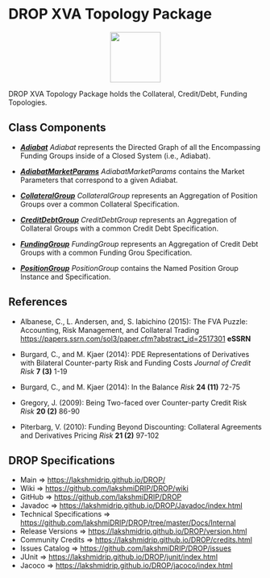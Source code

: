 # DROP XVA Topology Package

<p align="center"><img src="https://github.com/lakshmiDRIP/DROP/blob/master/DRIP_Logo.gif?raw=true" width="100"></p>

DROP XVA Topology Package holds the Collateral, Credit/Debt, Funding Topologies.


## Class Components

 * [***Adiabat***](https://github.com/lakshmiDRIP/DROP/tree/master/src/main/java/org/drip/xva/topology/Adiabat.java)
 <i>Adiabat</i> represents the Directed Graph of all the Encompassing Funding Groups inside of a Closed
 System (i.e., Adiabat).

 * [***AdiabatMarketParams***](https://github.com/lakshmiDRIP/DROP/tree/master/src/main/java/org/drip/xva/topology/AdiabatMarketParams.java)
 <i>AdiabatMarketParams</i> contains the Market Parameters that correspond to a given Adiabat.

 * [***CollateralGroup***](https://github.com/lakshmiDRIP/DROP/tree/master/src/main/java/org/drip/xva/topology/CollateralGroup.java)
 <i>CollateralGroup</i> represents an Aggregation of Position Groups over a common Collateral Specification.

 * [***CreditDebtGroup***](https://github.com/lakshmiDRIP/DROP/tree/master/src/main/java/org/drip/xva/topology/CreditDebtGroup.java)
 <i>CreditDebtGroup</i> represents an Aggregation of Collateral Groups with a common Credit Debt
 Specification.

 * [***FundingGroup***](https://github.com/lakshmiDRIP/DROP/tree/master/src/main/java/org/drip/xva/topology/FundingGroup.java)
 <i>FundingGroup</i> represents an Aggregation of Credit Debt Groups with a common Funding Grou
 Specification.

 * [***PositionGroup***](https://github.com/lakshmiDRIP/DROP/tree/master/src/main/java/org/drip/xva/topology/PositionGroup.java)
 <i>PositionGroup</i> contains the Named Position Group Instance and Specification.


## References

 * Albanese, C., L. Andersen, and, S. Iabichino (2015): The FVA Puzzle: Accounting, Risk Management, and
 	Collateral Trading https://papers.ssrn.com/sol3/paper.cfm?abstract_id=2517301 <b>eSSRN</b>

 * Burgard, C., and M. Kjaer (2014): PDE Representations of Derivatives with Bilateral Counter-party Risk and
 	Funding Costs <i>Journal of Credit Risk</i> <b>7 (3)</b> 1-19

 * Burgard, C., and M. Kjaer (2014): In the Balance <i>Risk</i> <b>24 (11)</b> 72-75

 * Gregory, J. (2009): Being Two-faced over Counter-party Credit Risk <i>Risk</i> <b>20 (2)</b> 86-90

 * Piterbarg, V. (2010): Funding Beyond Discounting: Collateral Agreements and Derivatives Pricing
 	<i>Risk</i> <b>21 (2)</b> 97-102


## DROP Specifications

 * Main                     => https://lakshmidrip.github.io/DROP/
 * Wiki                     => https://github.com/lakshmiDRIP/DROP/wiki
 * GitHub                   => https://github.com/lakshmiDRIP/DROP
 * Javadoc                  => https://lakshmidrip.github.io/DROP/Javadoc/index.html
 * Technical Specifications => https://github.com/lakshmiDRIP/DROP/tree/master/Docs/Internal
 * Release Versions         => https://lakshmidrip.github.io/DROP/version.html
 * Community Credits        => https://lakshmidrip.github.io/DROP/credits.html
 * Issues Catalog           => https://github.com/lakshmiDRIP/DROP/issues
 * JUnit                    => https://lakshmidrip.github.io/DROP/junit/index.html
 * Jacoco                   => https://lakshmidrip.github.io/DROP/jacoco/index.html
